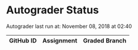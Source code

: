 # Autograder Status
Autograder last run at: November 08, 2018 at 02:40

| GitHub ID | Assignment | Graded Branch |
|-----------|------------|---------------|
